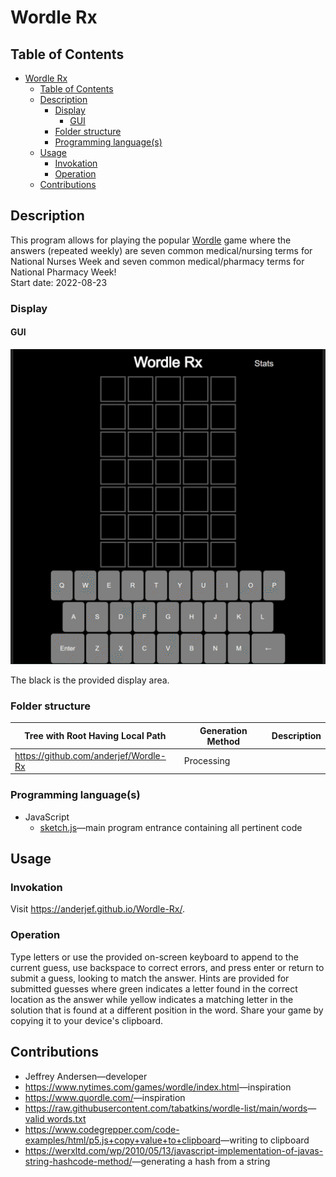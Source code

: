 # Wordle Rx

## Table of Contents

- [Wordle Rx](#wordle-rx)
  - [Table of Contents](#table-of-contents)
  - [Description](#description)
    - [Display](#display)
      - [GUI](#gui)
    - [Folder structure](#folder-structure)
    - [Programming language(s)](#programming-languages)
  - [Usage](#usage)
    - [Invokation](#invokation)
    - [Operation](#operation)
  - [Contributions](#contributions)

## Description

This program allows for playing the popular [Wordle](https://www.nytimes.com/games/wordle/index.html) game where the answers (repeated weekly) are seven common medical/nursing terms for National Nurses Week and seven common medical/pharmacy terms for National Pharmacy Week!  
Start date: 2022-08-23  

### Display

#### GUI

![The main game display responding to a sequence of varied window dimensions](Picture1.gif)

The black is the provided display area.

### Folder structure

| Tree with Root Having Local Path | Generation Method | Description |
| -------------------------------- | ----------------- | ----------- |
| <https://github.com/anderjef/Wordle-Rx> | Processing | <!-- --> |

### Programming language(s)

- JavaScript
  - [sketch.js](sketch.js)&mdash;main program entrance containing all pertinent code

## Usage

### Invokation

Visit <https://anderjef.github.io/Wordle-Rx/>.

### Operation

Type letters or use the provided on-screen keyboard to append to the current guess, use backspace to correct errors, and press enter or return to submit a guess, looking to match the answer. Hints are provided for submitted guesses where green indicates a letter found in the correct location as the answer while yellow indicates a matching letter in the solution that is found at a different position in the word. Share your game by copying it to your device's clipboard.

## Contributions

- Jeffrey Andersen&mdash;developer
- <https://www.nytimes.com/games/wordle/index.html>&mdash;inspiration
- <https://www.quordle.com/>&mdash;inspiration
- <https://raw.githubusercontent.com/tabatkins/wordle-list/main/words>&mdash;[valid words.txt](./valid%20words.txt)
- <https://www.codegrepper.com/code-examples/html/p5.js+copy+value+to+clipboard>&mdash;writing to clipboard
- <https://werxltd.com/wp/2010/05/13/javascript-implementation-of-javas-string-hashcode-method/>&mdash;generating a hash from a string
